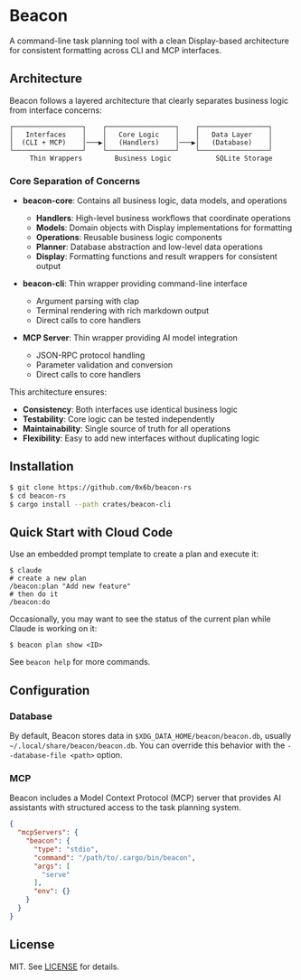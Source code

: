 # Beacon

A command-line task planning tool with a clean Display-based architecture for consistent formatting across CLI and MCP interfaces.

## Architecture

Beacon follows a layered architecture that clearly separates business logic from interface concerns:

```text
┌─────────────────┐    ┌─────────────────┐    ┌─────────────────┐
│   Interfaces    │    │   Core Logic    │    │   Data Layer    │
│  (CLI + MCP)    │───▶│   (Handlers)    │───▶│   (Database)    │
└─────────────────┘    └─────────────────┘    └─────────────────┘
     Thin Wrappers        Business Logic           SQLite Storage
```

### Core Separation of Concerns

- **beacon-core**: Contains all business logic, data models, and operations
  - **Handlers**: High-level business workflows that coordinate operations
  - **Models**: Domain objects with Display implementations for formatting
  - **Operations**: Reusable business logic components
  - **Planner**: Database abstraction and low-level data operations
  - **Display**: Formatting functions and result wrappers for consistent output

- **beacon-cli**: Thin wrapper providing command-line interface
  - Argument parsing with clap
  - Terminal rendering with rich markdown output
  - Direct calls to core handlers

- **MCP Server**: Thin wrapper providing AI model integration
  - JSON-RPC protocol handling
  - Parameter validation and conversion
  - Direct calls to core handlers

This architecture ensures:
- **Consistency**: Both interfaces use identical business logic
- **Testability**: Core logic can be tested independently
- **Maintainability**: Single source of truth for all operations
- **Flexibility**: Easy to add new interfaces without duplicating logic

## Installation

```bash
$ git clone https://github.com/0x6b/beacon-rs
$ cd beacon-rs
$ cargo install --path crates/beacon-cli
```

## Quick Start with Cloud Code

Use an embedded prompt template to create a plan and execute it:

```console
$ claude
# create a new plan
/beacon:plan "Add new feature"
# then do it
/beacon:do
```

Occasionally, you may want to see the status of the current plan while Claude is working on it:

```console
$ beacon plan show <ID>
```

See `beacon help` for more commands.

## Configuration

### Database

By default, Beacon stores data in `$XDG_DATA_HOME/beacon/beacon.db`, usually `~/.local/share/beacon/beacon.db`. You can override this behavior with the `--database-file <path>` option.

### MCP

Beacon includes a Model Context Protocol (MCP) server that provides AI assistants with structured access to the task planning system.

```json
{
  "mcpServers": {
    "beacon": {
      "type": "stdio",
      "command": "/path/to/.cargo/bin/beacon",
      "args": [
        "serve"
      ],
      "env": {}
    }
  }
}
```

## License

MIT. See [LICENSE](LICENSE) for details.
